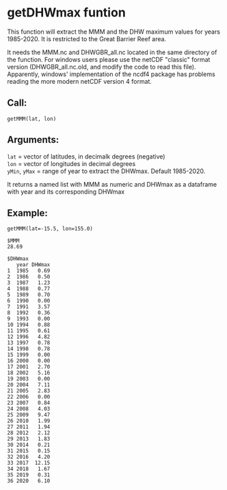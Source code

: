 # getDHWmax funtion

This function will extract the MMM and the DHW maximum values for years 1985-2020. It is restricted to the Great Barrier Reef area.

It needs the MMM.nc and DHWGBR_all.nc located in the same directory of the function. For windows users please use the netCDF "classic" format version (DHWGBR_all.nc.old, and modify the code to read this file). Apparently, windows' implementation of the ncdf4 package has problems reading the more modern netCDF version 4 format.

## Call: 

`getMMM(lat, lon)`


## Arguments: 

`lat` = vector of latitudes, in decimalk degrees (negative)  
`lon` = vector of longitudes in decimal degrees  
`yMin`, `yMax` = range of year to extract the DHWmax. Default 1985-2020.

It returns a named list with MMM as numeric and DHWmax as a dataframe with year and its corresponding DHWmax

## Example:

```
getMMM(lat=-15.5, lon=155.0)

$MMM  
28.69 

$DHWmax
   year DHWmax
1  1985   0.69
2  1986   0.50
3  1987   1.23
4  1988   0.77
5  1989   0.70
6  1990   0.00
7  1991   3.57
8  1992   0.36
9  1993   0.00
10 1994   0.88
11 1995   0.61
12 1996   4.82
13 1997   0.78
14 1998   0.78
15 1999   0.00
16 2000   0.00
17 2001   2.70
18 2002   5.16
19 2003   0.00
20 2004   7.11
21 2005   2.83
22 2006   0.00
23 2007   0.84
24 2008   4.03
25 2009   9.47
26 2010   1.99
27 2011   1.94
28 2012   2.12
29 2013   1.83
30 2014   0.21
31 2015   0.15
32 2016   4.20
33 2017  12.15
34 2018   1.67
35 2019   0.31
36 2020   6.10
```
